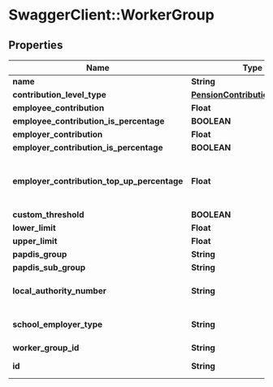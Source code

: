 # SwaggerClient::WorkerGroup

## Properties
Name | Type | Description | Notes
------------ | ------------- | ------------- | -------------
**name** | **String** |  | 
**contribution_level_type** | [**PensionContributionLevelType**](PensionContributionLevelType.md) |  | [optional] 
**employee_contribution** | **Float** |  | [optional] 
**employee_contribution_is_percentage** | **BOOLEAN** |  | [optional] 
**employer_contribution** | **Float** |  | [optional] 
**employer_contribution_is_percentage** | **BOOLEAN** |  | [optional] 
**employer_contribution_top_up_percentage** | **Float** | Increase Employer Contribution by this percentage of the Employee Contribution | [optional] 
**custom_threshold** | **BOOLEAN** |  | [optional] 
**lower_limit** | **Float** |  | [optional] 
**upper_limit** | **Float** |  | [optional] 
**papdis_group** | **String** |  | [optional] 
**papdis_sub_group** | **String** |  | [optional] 
**local_authority_number** | **String** | Only applicable if ContributionLevelType is Tp2020 | [optional] 
**school_employer_type** | **String** | Only applicable if ContributionLevelType is Tp2020 | [optional] 
**worker_group_id** | **String** | [readonly] | [optional] 
**id** | **String** | [readonly] The unique id of the object | [optional] 

